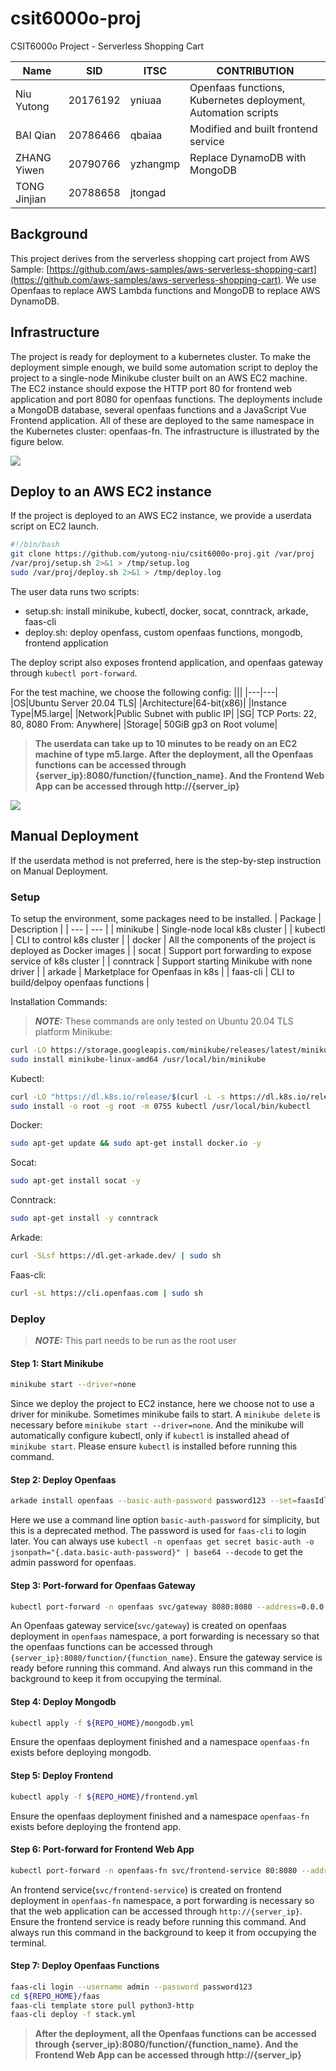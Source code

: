 # csit6000o-proj
CSIT6000o Project - Serverless Shopping Cart

|Name|SID|ITSC|CONTRIBUTION|
|---|---|---|---|
|Niu Yutong|20176192|yniuaa|Openfaas functions, Kubernetes deployment, Automation scripts|
|BAI Qian|20786466|qbaiaa|Modified and built frontend service|
|ZHANG Yiwen|20790766|yzhangmp|Replace DynamoDB with MongoDB|
|TONG Jinjian|20788658|jtongad||

## Background
This project derives from the serverless shopping cart project from AWS Sample: [https://github.com/aws-samples/aws-serverless-shopping-cart](https://github.com/aws-samples/aws-serverless-shopping-cart). We use Openfaas to replace AWS Lambda functions and MongoDB to replace AWS DynamoDB.

## Infrastructure
The project is ready for deployment to a kubernetes cluster. To make the deployment simple enough, we build some automation script to deploy the project to a single-node Minikube cluster built on an AWS EC2 machine. The EC2 instance should expose the HTTP port 80 for frontend web application and port 8080 for openfaas functions. The deployments include a MongoDB database, several openfaas functions and a JavaScript Vue Frontend application. All of these are deployed to the same namespace in the Kubernetes cluster: openfaas-fn. The infrastructure is illustrated by the figure below.

![](https://i.ibb.co/nDm3ZzL/infra-drawio-1.png)

## Deploy to an AWS EC2 instance
If the project is deployed to an AWS EC2 instance, we provide a userdata script on EC2 launch.
```bash
#!/bin/bash
git clone https://github.com/yutong-niu/csit6000o-proj.git /var/proj
/var/proj/setup.sh 2>&1 > /tmp/setup.log
sudo /var/proj/deploy.sh 2>&1 > /tmp/deploy.log
```
The user data runs two scripts:
- setup.sh: install minikube, kubectl, docker, socat, conntrack, arkade, faas-cli
- deploy.sh: deploy openfass, custom openfaas functions, mongodb, frontend application

The deploy script also exposes frontend application, and openfaas gateway through ```kubectl port-forward```.

For the test machine, we choose the following config:
|||
|---|---|
|OS|Ubuntu Server 20.04 TLS|
|Architecture|64-bit(x86)|
|Instance Type|M5.large|
|Network|Public Subnet with public IP|
|SG| TCP Ports: 22, 80, 8080 From: Anywhere|
|Storage| 50GiB gp3 on Root volume|

> **The userdata can take up to 10 minutes to be ready on an EC2 machine of type m5.large. After the deployment, all the Openfaas functions can be accessed through {server_ip}:8080/function/{function_name}. And the Frontend Web App can be accessed through http://{server_ip}**

![](https://i.ibb.co/w4Dc9MH/deploy.png)

## Manual Deployment
If the userdata method is not preferred, here is the step-by-step instruction on Manual Deployment.
### Setup
To setup the environment, some packages need to be installed.
| Package | Description |
| --- | --- |
| minikube | Single-node local k8s cluster |
| kubectl | CLI to control k8s cluster |
| docker | All the components of the project is deployed as Docker images |
| socat | Support port forwarding to expose service of k8s cluster |
| conntrack | Support starting Minikube with none driver |
| arkade | Marketplace for Openfaas in k8s |
| faas-cli | CLI to build/delpoy openfaas functions |

Installation Commands:
> **_NOTE:_** These commands are only tested on Ubuntu 20.04 TLS platform
Minikube:
```bash
curl -LO https://storage.googleapis.com/minikube/releases/latest/minikube-linux-amd64
sudo install minikube-linux-amd64 /usr/local/bin/minikube
```

Kubectl:
```bash
curl -LO "https://dl.k8s.io/release/$(curl -L -s https://dl.k8s.io/release/stable.txt)/bin/linux/amd64/kubectl"
sudo install -o root -g root -m 0755 kubectl /usr/local/bin/kubectl
```

Docker:
```bash
sudo apt-get update && sudo apt-get install docker.io -y
```

Socat:
```bash
sudo apt-get install socat -y
```

Conntrack:
```bash
sudo apt-get install -y conntrack
```

Arkade:
```bash
curl -SLsf https://dl.get-arkade.dev/ | sudo sh
```

Faas-cli:
```bash
curl -sL https://cli.openfaas.com | sudo sh
```

### Deploy
> **_NOTE:_** This part needs to be run as the root user
#### Step 1: Start Minikube
```bash
minikube start --driver=none
```
Since we deploy the project to EC2 instance, here we choose not to use a driver for minikube. Sometimes minikube fails to start. A `minikube delete` is necessary before `minikube start --driver=none`. And the minikube will automatically configure kubectl, only if `kubectl` is installed ahead of `minikube start`. Please ensure `kubectl` is installed before running this command.

#### Step 2: Deploy Openfaas
```bash
arkade install openfaas --basic-auth-password password123 --set=faasIdler.dryRun=false
```
Here we use a command line option `basic-auth-password` for simplicity, but this is a deprecated method. The password is used for `faas-cli` to login later. You can always use `kubectl -n openfaas get secret basic-auth -o jsonpath="{.data.basic-auth-password}" | base64 --decode` to get the admin password for openfaas.

#### Step 3: Port-forward for Openfaas Gateway
```bash
kubectl port-forward -n openfaas svc/gateway 8080:8080 --address=0.0.0.0 &
```
An Openfaas gateway service(`svc/gateway`) is created on openfaas deployment in `openfaas` namespace, a port forwarding is necessary so that the openfaas functions can be accessed through `{server_ip}:8080/function/{function_name}`. Ensure the gateway service is ready before running this command. And always run this command in the background to keep it from occupying the terminal.

#### Step 4: Deploy Mongodb
```bash
kubectl apply -f ${REPO_HOME}/mongodb.yml
```
Ensure the openfaas deployment finished and a namespace `openfaas-fn` exists before deploying mongodb.

#### Step 5: Deploy Frontend
```bash
kubectl apply -f ${REPO_HOME}/frontend.yml
```
Ensure the openfaas deployment finished and a namespace `openfaas-fn` exists before deploying the frontend app.

#### Step 6: Port-forward for Frontend Web App
```bash
kubectl port-forward -n openfaas-fn svc/frontend-service 80:8080 --address=0.0.0.0 &
```
An frontend service(`svc/frontend-service`) is created on frontend deployment in `openfaas-fn` namespace, a port forwarding is necessary so that the web application can be accessed through `http://{server_ip}`. Ensure the frontend service is ready before running this command. And always run this command in the background to keep it from occupying the terminal.

#### Step 7: Deploy Openfaas Functions
```bash
faas-cli login --username admin --password password123
cd ${REPO_HOME}/faas
faas-cli template store pull python3-http
faas-cli deploy -f stack.yml
```

> **After the deployment, all the Openfaas functions can be accessed through {server_ip}:8080/function/{function_name}. And the Frontend Web App can be accessed through http://{server_ip}**
